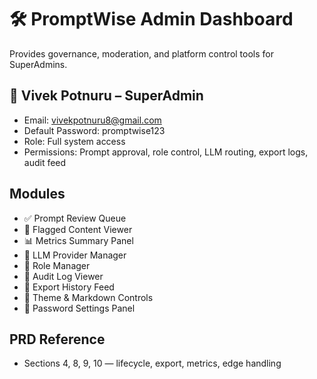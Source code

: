 # 🛠️ PromptWise Admin Dashboard

Provides governance, moderation, and platform control tools for SuperAdmins.

## 🚨 Vivek Potnuru – SuperAdmin
- Email: vivekpotnuru8@gmail.com
- Default Password: promptwise123
- Role: Full system access
- Permissions: Prompt approval, role control, LLM routing, export logs, audit feed

## Modules
- ✅ Prompt Review Queue
- 🚩 Flagged Content Viewer
- 📊 Metrics Summary Panel
- 🔁 LLM Provider Manager
- 👤 Role Manager
- 📜 Audit Log Viewer
- 📂 Export History Feed
- 🎨 Theme & Markdown Controls
- 🔐 Password Settings Panel

## PRD Reference
- Sections 4, 8, 9, 10 — lifecycle, export, metrics, edge handling